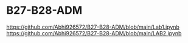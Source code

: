 # B27-B28-ADM
https://github.com/Abhi926572/B27-B28-ADM/blob/main/Lab1.ipynb
https://github.com/Abhi926572/B27-B28-ADM/blob/main/LAB2.ipynb

